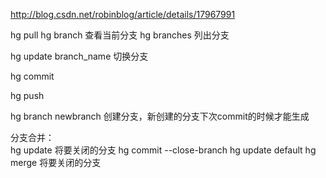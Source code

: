 http://blog.csdn.net/robinblog/article/details/17967991

hg pull
hg branch 查看当前分支
hg branches 列出分支

hg update branch_name 切换分支

hg commit 

hg push

hg branch newbranch 创建分支，新创建的分支下次commit的时候才能生成

分支合并：  
hg update 将要关闭的分支
hg commit --close-branch 
hg update default
hg merge 将要关闭的分支
